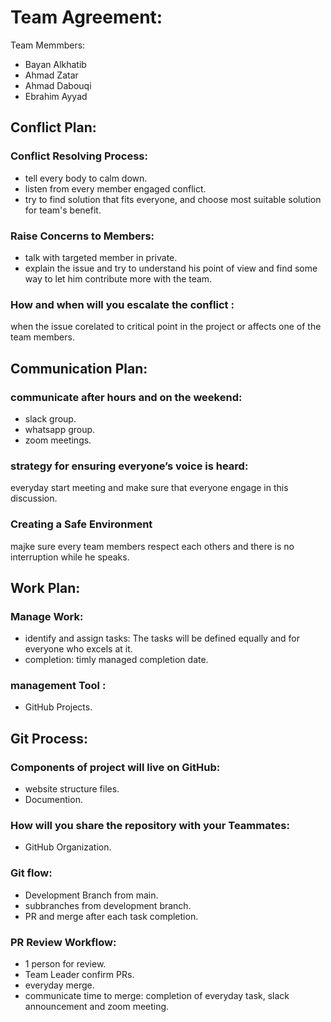 # Team Agreement:
Team Memmbers:
- Bayan Alkhatib
- Ahmad Zatar
- Ahmad Dabouqi
- Ebrahim Ayyad

## Conflict Plan:
### Conflict Resolving Process:

- tell every body to calm down.
- listen from every member engaged conflict.
- try to find solution that fits everyone, and choose most suitable solution for team's benefit.

###  Raise Concerns to Members:
- talk with targeted member in private.
- explain the issue and try to understand his point of view and find some way to let him contribute more with the team.

### How and when will you escalate the conflict :
 when the issue corelated to critical point in the project or affects one of the team members.

## Communication Plan:
### communicate after hours and on the weekend:
- slack group.
- whatsapp group.
- zoom meetings.

### strategy for ensuring everyone’s voice is heard:
everyday start meeting and make sure that everyone engage in this discussion.

###  Creating a Safe Environment 
majke sure every team members respect each others and there is no interruption while he speaks.

## Work Plan:
### Manage Work:
- identify and assign tasks: The tasks will be defined equally and for everyone who excels at it.
- completion: timly managed completion date.
### management Tool :
- GitHub Projects.
## Git Process:
### Components of project will live on GitHub:
- website structure files.
- Documention.
### How will you share the repository with your Teammates:
- GitHub Organization.
### Git flow:
- Development Branch from main.
- subbranches from development branch.
- PR and merge after each task completion.
### PR Review Workflow:
- 1 person for review.
- Team Leader confirm PRs.
- everyday merge.
- communicate time to merge: completion of everyday task, slack announcement and zoom meeting.




